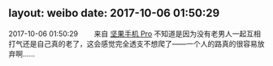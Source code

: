 layout: weibo
date: 2017-10-06 01:50:29
---
<meta name="referrer" content="no-referrer" />

2017-10-06 01:50:29  &nbsp;&nbsp;&nbsp;&nbsp;&nbsp;&nbsp; 来自 <a href="http://app.weibo.com/t/feed/Z4AgP" rel="nofollow">坚果手机 Pro</a>
不知道是因为没有老男人一起互相打气还是自己真的老了，这会感觉完全透支不想爬了——一个人的路真的很容易放弃啊…… ​​​
